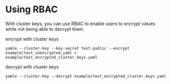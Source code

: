 # Using RBAC

With cluster keys, you can use RBAC to enable users to encrypt values while not
being able to decrypt them.

encrypt with cluster keys
```
yamle --cluster-key --key-secret test-public --encrypt example/test_unencrypted.yaml > example/test_encrypted_cluster_keys.yaml
```

decrypt with cluster keys
```
yamle --cluster-key --decrypt example/test_encrypted_cluster_keys.yaml
```